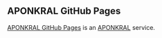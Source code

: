 ## APONKRAL GitHub Pages

[APONKRAL GitHub Pages](https://aponkral.github.io/) is an [APONKRAL](https://aponkral.net/) service.
